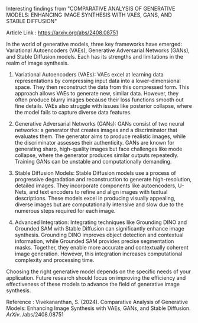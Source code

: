 
Interesting findings from "COMPARATIVE ANALYSIS OF GENERATIVE MODELS: ENHANCING IMAGE SYNTHESIS WITH VAES, GANS, AND STABLE DIFFUSION"

Article Link : https://arxiv.org/abs/2408.08751

In the world of generative models, three key frameworks have emerged: Variational Autoencoders (VAEs), Generative Adversarial Networks (GANs), and Stable Diffusion models. Each has its strengths and limitations in the realm of image synthesis.

1. Variational Autoencoders (VAEs): VAEs excel at learning data representations by compressing input data into a lower-dimensional space. They then reconstruct the data from this compressed form. This approach allows VAEs to generate new, similar data. However, they often produce blurry images because their loss functions smooth out fine details. VAEs also struggle with issues like posterior collapse, where the model fails to capture diverse data features.

2. Generative Adversarial Networks (GANs): GANs consist of two neural networks: a generator that creates images and a discriminator that evaluates them. The generator aims to produce realistic images, while the discriminator assesses their authenticity. GANs are known for generating sharp, high-quality images but face challenges like mode collapse, where the generator produces similar outputs repeatedly. Training GANs can be unstable and computationally demanding.

3. Stable Diffusion Models: Stable Diffusion models use a process of progressive degradation and reconstruction to generate high-resolution, detailed images. They incorporate components like autoencoders, U-Nets, and text encoders to refine and align images with textual descriptions. These models excel in producing visually appealing, diverse images but are computationally intensive and slow due to the numerous steps required for each image.

4. Advanced Integration: Integrating techniques like Grounding DINO and Grounded SAM with Stable Diffusion can significantly enhance image synthesis. Grounding DINO improves object detection and contextual information, while Grounded SAM provides precise segmentation masks. Together, they enable more accurate and contextually coherent image generation. However, this integration increases computational complexity and processing time.

Choosing the right generative model depends on the specific needs of your application. Future research should focus on improving the efficiency and effectiveness of these models to advance the field of generative image synthesis.

Reference : Vivekananthan, S. (2024). Comparative Analysis of Generative Models: Enhancing Image Synthesis with VAEs, GANs, and Stable Diffusion. _ArXiv_. /abs/2408.08751
